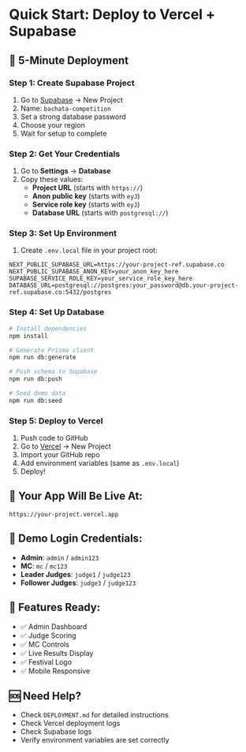 # Quick Start: Deploy to Vercel + Supabase

## 🚀 5-Minute Deployment

### Step 1: Create Supabase Project

1. Go to [Supabase](https://supabase.com) → New Project
2. Name: `bachata-competition`
3. Set a strong database password
4. Choose your region
5. Wait for setup to complete

### Step 2: Get Your Credentials

1. Go to **Settings** → **Database**
2. Copy these values:
   - **Project URL** (starts with `https://`)
   - **Anon public key** (starts with `eyJ`)
   - **Service role key** (starts with `eyJ`)
   - **Database URL** (starts with `postgresql://`)

### Step 3: Set Up Environment

1. Create `.env.local` file in your project root:

```env
NEXT_PUBLIC_SUPABASE_URL=https://your-project-ref.supabase.co
NEXT_PUBLIC_SUPABASE_ANON_KEY=your_anon_key_here
SUPABASE_SERVICE_ROLE_KEY=your_service_role_key_here
DATABASE_URL=postgresql://postgres:your_password@db.your-project-ref.supabase.co:5432/postgres
```

### Step 4: Set Up Database

```bash
# Install dependencies
npm install

# Generate Prisma client
npm run db:generate

# Push schema to Supabase
npm run db:push

# Seed demo data
npm run db:seed
```

### Step 5: Deploy to Vercel

1. Push code to GitHub
2. Go to [Vercel](https://vercel.com) → New Project
3. Import your GitHub repo
4. Add environment variables (same as `.env.local`)
5. Deploy!

## 🎯 Your App Will Be Live At:

`https://your-project.vercel.app`

## 🔑 Demo Login Credentials:

- **Admin**: `admin` / `admin123`
- **MC**: `mc` / `mc123`
- **Leader Judges**: `judge1` / `judge123`
- **Follower Judges**: `judge3` / `judge123`

## 📱 Features Ready:

- ✅ Admin Dashboard
- ✅ Judge Scoring
- ✅ MC Controls
- ✅ Live Results Display
- ✅ Festival Logo
- ✅ Mobile Responsive

## 🆘 Need Help?

- Check `DEPLOYMENT.md` for detailed instructions
- Check Vercel deployment logs
- Check Supabase logs
- Verify environment variables are set correctly
